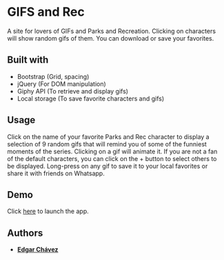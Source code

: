 # GIFS and Rec

A site for lovers of GIFs and Parks and Recreation. Clicking on characters will show random gifs of them. You can download or save your favorites.


## Built with

* Bootstrap (Grid, spacing)
* jQuery (For DOM manipulation)
* Giphy API (To retrieve and display gifs)
* Local storage (To save favorite characters and gifs)


## Usage
Click on the name of your favorite Parks and Rec character to display a selection of 9 random gifs that will remind you of some of the funniest moments of the series. Clicking on a gif will animate it. If you are not a fan of the default characters, you can click on the + button to select others to be displayed. Long-press on any gif to save it to your local favorites or share it with friends on Whatsapp.

## Demo

Click [here](https://edchavezb.github.io/gifs-and-rec/) to launch the app.


## Authors

* **[Edgar Chávez](https://github.com/edchavezb)**
